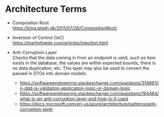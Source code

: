# Architecture Terms

- Composition Root  
  https://blog.ploeh.dk/2011/07/28/CompositionRoot/
  
- Inversion of Control (IoC)  
  https://martinfowler.com/articles/injection.html
  
- Anti-Corruption Layer  
  Checks that the data coming in from an endpoint is valid, such as item exists in the database, the values are within expected bounds, there is no data duplication, etc.
  This layer may also be used to convert the passed in DTOs into domain models.
  - https://softwareengineering.stackexchange.com/questions/314861/in-ddd-is-validation-application-logic-or-domain-logic
  - https://softwareengineering.stackexchange.com/questions/184464/what-is-an-anti-corruption-layer-and-how-is-it-used
  - https://docs.microsoft.com/en-us/azure/architecture/patterns/anti-corruption-layer
